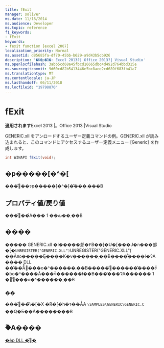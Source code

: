 ```yaml
---
title: fExit
manager: soliver
ms.date: 11/16/2014
ms.audience: Developer
ms.topic: reference
f1_keywords:
- fExit
keywords:
- fexit function [excel 2007]
localization_priority: Normal
ms.assetid: d85685fa-df70-45bb-b629-a9d43b5cb926
description: '�K�p�Ώ�: Excel 2013?| Office 2013?| Visual Studio'
ms.openlocfilehash: 3abb5cd68a45fbcd16665dbc4d492d764bbd315e
ms.sourcegitcommit: 9d60cd82b5413446e5bc8ace2cd689f683fb41a7
ms.translationtype: MT
ms.contentlocale: ja-JP
ms.lasthandoff: 06/11/2018
ms.locfileid: "19798870"
---
```

# <a name="fexit"></a>fExit

 **適用されます**Excel 2013 |。Office 2013 |Visual Studio 
  
GENERIC.xll をアンロードするユーザー定義コマンドの例。GENERIC.xll が読み込まれると、このコマンドにアクセスするユーザー定義メニュー [Generic] を作成します。  
  
```cs
int WINAPI fExit(void);
```

## <a name="parameters"></a>�p�����[�^�[

���̊֐��ɂ̓p�����[�^�[�͂���܂���B
  
## <a name="property-valuereturn-value"></a>プロパティ値/戻り値

���̊֐��́A��� 1 ��Ԃ��܂��B
  
## <a name="remarks"></a>����

����� GENERIC.xll �I�����邽�߂Ƀ��[�U�[���J�n���郋�[�`UNREGISTER("GENERIC.XLL")`UNREGISTER("GENERIC.XLL")` ��Ăяo�����Ƃ͔����K�v������܂��B����͋����I�ɁA���� DLL ��̂��ׂĂ̊֐���o�^������܂��B�����̊֐������̂����ꂩ�ɓo�^����Ă���ꍇ������ł��B���̑���ɁA������ 1 �̊֐���o�^������܂��B 
  
### <a name="example"></a>��

���̊֐��̃\�[�X �R�[�h�ɂ��ẮA `\SAMPLES\GENERIC\GENERIC.C` ��Q�Ƃ��Ă��������B 
  
## <a name="see-also"></a>�֘A����



[�ėp DLL �̊֐�](functions-in-the-generic-dll.md)

